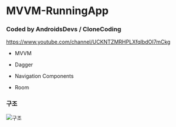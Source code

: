 # MVVM-RunningApp

### Coded by AndroidsDevs / CloneCoding 

https://www.youtube.com/channel/UCKNTZMRHPLXfqlbdOI7mCkg



- MVVM
- Dagger 
- Navigation Components

- Room



### 구조
![구조](https://user-images.githubusercontent.com/53253298/85948621-e1054380-b98c-11ea-914d-9e1ccc12e9b5.png)
